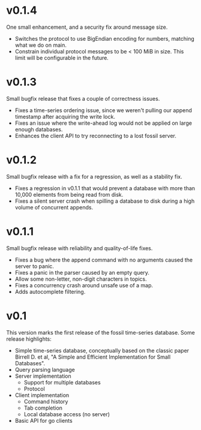 # v0.1.4

One small enhancement, and a security fix around message size.

  * Switches the protocol to use BigEndian encoding for numbers, matching
    what we do on main.
  * Constrain individual protocol messages to be < 100 MiB in size. This
    limit will be configurable in the future.

# v0.1.3

Small bugfix release that fixes a couple of correctness issues.

  * Fixes a time-series ordering issue, since we weren't pulling our append
    timestamp after acquiring the write lock.
  * Fixes an issue where the write-ahead log would not be applied on large
    enough databases.
  * Enhances the client API to try reconnecting to a lost fossil server.

# v0.1.2

Small bugfix release with a fix for a regression, as well as a stability fix.

  * Fixes a regression in v0.1.1 that would prevent a database with more
    than 10,000 elements from being read from disk.
  * Fixes a silent server crash when spilling a database to disk during
    a high volume of concurrent appends.

# v0.1.1

Small bugfix release with reliability and quality-of-life fixes.

  * Fixes a bug where the append command with no arguments caused the
    server to panic.
  * Fixes a panic in the parser caused by an empty query.
  * Allow some non-letter, non-digit characters in topics.
  * Fixes a concurrency crash around unsafe use of a map.
  * Adds autocomplete filtering.

# v0.1

This version marks the first release of the fossil time-series database.
Some release highlights:

  * Simple time-series database, conceptually based on the classic paper
    Birrell D. et al, "A Simple and Efficient Implementation for Small Databases".
  * Query parsing language
  * Server implementation
    * Support for multiple databases
    * Protocol
  * Client implementation
    * Command history
    * Tab completion
    * Local database access (no server)
  * Basic API for go clients

